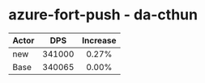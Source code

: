 # azure-fort-push - da-cthun
| Actor | DPS | Increase |
|---|:---:|:---:|
|new|341000|0.27%|
|Base|340065|0.00%|
